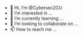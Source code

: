 - 👋 Hi, I’m @Cybersec2CU
- 👀 I’m interested in ...
- 🌱 I’m currently learning ...
- 💞️ I’m looking to collaborate on ...
- 📫 How to reach me ...

<!---
Cybersec2CU/Cybersec2CU is a ✨ special ✨ repository because its `README.md` (this file) appears on your GitHub profile.
You can click the Preview link to take a look at your changes.
--->
